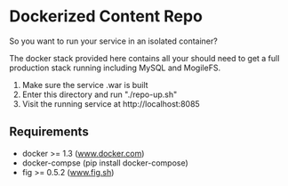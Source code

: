 Dockerized Content Repo
=======================

So you want to run your service in an isolated container?

The docker stack provided here contains all your should need to get a full production stack running including MySQL and MogileFS.

1. Make sure the service .war is built
2. Enter this directory and run "./repo-up.sh"
3. Visit the running service at http://localhost:8085

Requirements
------------
* docker >= 1.3 (www.docker.com)
* docker-compse (pip install docker-compose)
* fig >= 0.5.2 (www.fig.sh)

